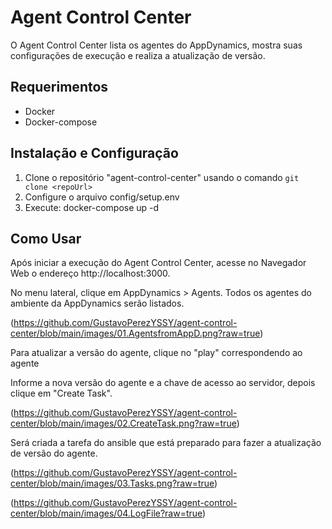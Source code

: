 # Agent Control Center

O Agent Control Center lista os agentes do AppDynamics, mostra suas configurações de execução e realiza a atualização de versão.

## Requerimentos

- Docker
- Docker-compose

## Instalação e Configuração

1. Clone o repositório "agent-control-center" usando o comando `git clone <repoUrl>`
2. Configure o arquivo config/setup.env
3. Execute: docker-compose up -d

## Como Usar

Após iniciar a execução do Agent Control Center, acesse no Navegador Web o endereço http://localhost:3000.

No menu lateral, clique em AppDynamics > Agents. Todos os agentes do ambiente da AppDynamics serão listados.

(https://github.com/GustavoPerezYSSY/agent-control-center/blob/main/images/01.AgentsfromAppD.png?raw=true)

Para atualizar a versão do agente, clique no "play" correspondendo ao agente

Informe a nova versão do agente e a chave de acesso ao servidor, depois clique em "Create Task".

(https://github.com/GustavoPerezYSSY/agent-control-center/blob/main/images/02.CreateTask.png?raw=true)

Será criada a tarefa do ansible que está preparado para fazer a atualização de versão do agente.

(https://github.com/GustavoPerezYSSY/agent-control-center/blob/main/images/03.Tasks.png?raw=true)

(https://github.com/GustavoPerezYSSY/agent-control-center/blob/main/images/04.LogFile?raw=true)
